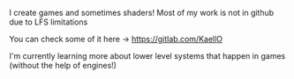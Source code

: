 I create games and sometimes shaders! Most of my work is not in github due to LFS limitations </br>

You can check some of it here -> https://gitlab.com/KaellO </br>

I'm currently learning more about lower level systems that happen in games (without the help of engines!) </br>


<!--
**Lithiax/Lithiax** is a ✨ _special_ ✨ repository because its `README.md` (this file) appears on your GitHub profile.

Here are some ideas to get you started:

- 🔭 I’m currently working on ...
- 🌱 I’m currently learning ...
- 👯 I’m looking to collaborate on ...
- 🤔 I’m looking for help with ...
- 💬 Ask me about ...
- 📫 How to reach me: ...
- 😄 Pronouns: ...
- ⚡ Fun fact: ...
-->

